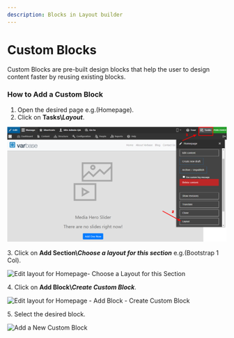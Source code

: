 ```yaml
---
description: Blocks in Layout builder
---
```


# Custom Blocks

Custom Blocks are pre-built design blocks that help the user to design content faster by reusing existing blocks.

### **How to Add a Custom Block**

1. Open the desired page e.g.(Homepage).&#x20;
2. Click on **Tasks\\**_**Layout**_.

![Homepage-Layout](<../../../.gitbook/assets/Homepage-Layout (1).png>)

3\. Click on **Add Section\\**_**Choose a layout for this section**_ e.g.(Bootstrap 1 Col).&#x20;

![Edit layout for Homepage- Choose a Layout for this Section](<../../../.gitbook/assets/Edit layout for Homepage \_ Add Section.png>)

4\. Click on **Add Block\\**_**Create Custom Block**_.

![Edit layout for Homepage - Add Block - Create Custom Block](<../../../.gitbook/assets/Edit layout for Homepage \_ Add Block - Create Custom Block.png>)

5\. Select the desired block.

![Add a New Custom Block](<../../../.gitbook/assets/Edit layout for Homepage \_ Add a New Custom Block.png>)
